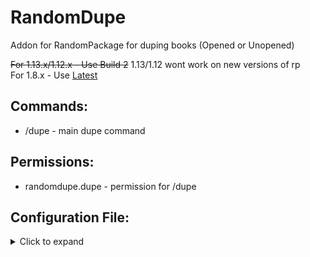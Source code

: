 # RandomDupe
Addon for RandomPackage for duping books (Opened or Unopened)

~~For 1.13.x/1.12.x - Use Build 2~~ 1.13/1.12 wont work on new versions of rp<br>
For 1.8.x - Use [Latest](http://ci.puyodead1-development.me/job/RandomDupe/)

## Commands:
- /dupe - main dupe command

## Permissions:
- randomdupe.dupe - permission for /dupe

## Configuration File:
<details>
  <summary>Click to expand</summary>
  
```
messages:
  no permission: "&6&l(!) You don't have permission!"
  
settings:
  stack size: 64
```
</details>
